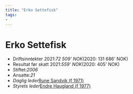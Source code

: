 ```yaml
---
title: "Erko Settefisk"
tags:
- 
---
```

# Erko Settefisk

- Driftsinntekter 2021:_72 509' NOK_(2020: 131 686' NOK)
- Resultat før skatt 2021:_559' NOK_(2020: 405' NOK)
- Stiftet:_2006_
- Ansatte:_21_
- _Daglig leder_[Rune Sandvik (f 1971)](https://www.proff.no/rolle/rune-sandvik/-/811221/)
- _Styrets leder_[Endre Haugland (f 1977)](https://www.proff.no/rolle/endre-haugland/-/112335/)
